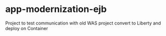 # app-modernization-ejb
Project to test communication with old WAS project convert to Liberty and deploy on Container
